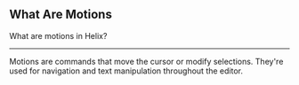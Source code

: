 ## What Are Motions

What are motions in Helix?

---

Motions are commands that move the cursor or modify selections. They're used for navigation and text manipulation throughout the editor.

